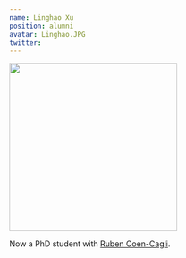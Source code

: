 ```yaml
---
name: Linghao Xu
position: alumni
avatar: Linghao.JPG
twitter: 
---
```


<img width="300" src="{{site.baseurl}}/images/people/{{page.avatar}}" data-action="zoom">

Now a PhD student with <a href="https://sites.google.com/site/rubencoencagli/">Ruben Coen-Cagli</a>.
